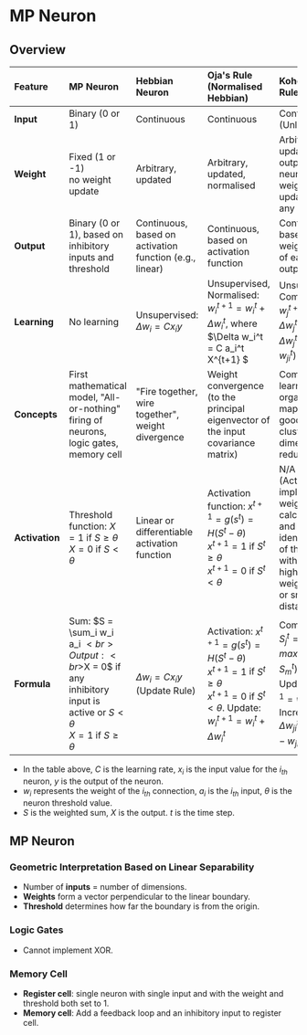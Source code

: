 # MP Neuron

## Overview

| Feature        | MP Neuron                                                    | Hebbian Neuron                                          | Oja's Rule (Normalised Hebbian)                              | Kohonen's Rule                                               |
| :------------- | :----------------------------------------------------------- | :------------------------------------------------------ | :----------------------------------------------------------- | :----------------------------------------------------------- |
| **Input**      | Binary (0 or 1)                                              | Continuous                                              | Continuous                                                   | Continuous (Unlabelled)                                      |
| **Weight**     | Fixed (1 or -1)<br>no weight update                          | Arbitrary, updated                                      | Arbitrary, updated, normalised                               | Arbitrary, updated, one output neuron's weights are updated at any instant |
| **Output**     | Binary (0 or 1), based on inhibitory inputs and threshold    | Continuous, based on activation function (e.g., linear) | Continuous, based on activation function                     | Continuous, based on the weighted sum of each output neuron  |
| **Learning**   | No learning                                                  | Unsupervised: $\Delta w_i = Cx_iy$                      | Unsupervised, Normalised: $w_i^{t+1} = w_i^t + \Delta w_i^t$, where $\Delta w_i^t = C a_i^t X^{t+1} $ | Unsupervised, Competitive: $w_j^{t+1} = w_j^t + \Delta w_j^t$, where $\Delta w_j^t = C(a_i^t - w_{ji}^t)$ |
| **Concepts**   | First mathematical model, "All-or-nothing" firing of neurons, logic gates, memory cell | "Fire together, wire together", weight divergence       | Weight convergence (to the principal eigenvector of the input covariance matrix) | Competitive learning, self-organising map (SOM), good for clustering and dimensionality reduction |
| **Activation** | Threshold function: $X = 1$ if $S \ge \theta$<br>$X = 0$ if $S < \theta$ | Linear or differentiable activation function            | Activation function: $x^{t+1} = g(s^t) = H(S^t - \theta)$<br>$x^{t+1} = 1$ if $S^t \ge \theta$<br>$x^{t+1} = 0$ if $S^t < \theta$ | N/A (Activation is implicit in the weighted sum calculation and the identification of the neuron with the highest weighted sum or smallest distance) |
| **Formula**    | Sum: $S = \sum_i w_i a_i $<br>Output:<br>$X = 0$ if any inhibitory input is active or $S < \theta$<br>$X = 1$ if $S \ge \theta$ | $\Delta w_i = Cx_iy$ (Update Rule)                      | Activation: $x^{t+1} = g(s^t) = H(S^t - \theta)$<br>$x^{t+1} = 1$ if $S^t \ge \theta$<br>$x^{t+1} = 0$ if $S^t < \theta$. Update: $w_i^{t+1} = w_i^t + \Delta w_i^t$ | Competition: $S_j^t = max(S_1^t, ..., S_m^t)$<br>Update: $w_{ji}^{t+1} = w_{ji}^t + \Delta w_{ji}^t$<br>Incremental: $\Delta w_{ji}^t = C(a_i^t - w_{ji}^t)$ |

- In the table above, $C$ is the learning rate, $x_i$ is the input value for the $i_{th}$ neuron, $y$ is the output of the neuron.
- $w_i$ represents the weight of the $i_{th}$ connection, $a_i$ is the $i_{th}$ input, $\theta$ is the neuron threshold value.
- $S$ is the weighted sum, $X$ is the output. $t$ is the time step.

## MP Neuron

### Geometric Interpretation Based on Linear Separability

- Number of **inputs** = number of dimensions.
- **Weights** form a vector perpendicular to the linear boundary.
- **Threshold** determines how far the boundary is from the origin.

### Logic Gates

- Cannot implement XOR.

### Memory Cell

- **Register cell**: single neuron with single input and with the weight and threshold both set to 1.
- **Memory cell**: Add a feedback loop and an inhibitory input to register cell.
